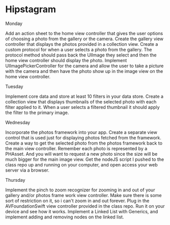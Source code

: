 # Hipstagram

Monday

Add an action sheet to the home view controller that gives the user options of choosing a photo from the gallery or the camera.
Create the gallery view controller that displays the photos provided in a collection view.
Create a custom protocol for when a user selects a photo from the gallery. The protocol method should pass back the UIImage they select and then the home view controller should display the photo.
Implement UIImagePickerController for the camera and allow the user to take a picture with the camera and then have the photo show up in the image view on the home view controller.

Tuesday

Implement core data and store at least 10 filters in your data store.
Create a collection view that displays thumbnails of the selected photo with each filter applied to it.
When a user selects a filtered thumbnail it should apply the filter to the primary image.

Wednesday

Incorporate the photos framework into your app. Create a separate view control that is used just for displaying photos fetched from the framework.
Create a way to get the selected photo from the photos framework back to the main view controller. Remember each photo is represented by a PHAsset. And you will want to request a new photo since the size will be much bigger for the main image view.
Get the nodeJS script I pushed to the class repo up and running on your computer, and open access your web server via a browser.

Thursday

Implement the pinch to zoom recognizer for zooming in and out of your gallery and/or photos frame work view controller. Make sure there is some sort of restriction on it, so i can't zoom in and out forever.
Plug in the AVFoundationSwift view controller provided in the class repo. Run it on your device and see how it works.
Implement a Linked List with Generics, and implement adding and removing nodes on the linked list. 
